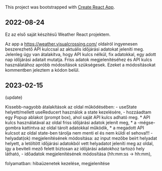 
This project was bootstrapped with [Create React App](https://github.com/facebook/create-react-app).

2022-08-24
----------
Ez az első saját készítésű Weather React projektem.

Az app a https://weather.visualcrossing.com/ oldalról ingyenesen beszerezhető API kulccsal az aktuális
időjárási adatokat jeleníti meg.
Jelenleg úgy van átalakítva, hogy API kulcs nélkül, fix adatokkal, egy adott nap időjárási adatait mutatja.
Friss adatok megjelenítéséhez és API kulcs használatához apróbb módosítások szükségesek. Ezeket a módosításokat
kommentben jeleztem a kódon belül.

2023-02-15
----------
(update)

Kissebb-nagyobb átalakítások az oldal működésében:
    - useState helyett/mellett useReducert használok a state kezelésére,
    - hozzáadtam egy Popup ablakot (prompt box), ahol saját API kulcs adható meg.
        * API kulcs használatával az oldal friss időjárási adatok jelenít meg,
        * a -mégse- gombra kattintva az oldal tárolt adatokkal működik,
        * a megadott API kulcsot az oldal state-ben tárolja nem menti el és nem
            küldi el sehova!!!
    - helyadat(ok) megjelenítésének módosítása: az input mezőbe beírt helyadat helyett,
        a letöltött időjárási adatokból vett helyadatot jeleníti meg az oldal, így a
        beviteli mező felett biztosan az időjárási adatokhoz tartozó hely látható,
    - időadatok megjelenítésének módosítása (hh:mm:ss -> hh:mm),

folyamatban: hibaüzenetek kezelése, megjelenítése
